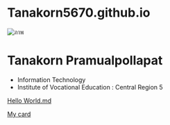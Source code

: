 # Tanakorn5670.github.io
![ภาพ](https://github.com/tanakorn5670/Tanakorn5670.github.io/assets/135503986/3ce67c9c-1487-449c-9987-4c8d33c84ed5)
# Tanakorn Pramualpollapat
+ Information Technology
+ Institute of Vocational Education : Central Region 5
  
[Hello World.md](https://github.com/tanakorn5670/hello-world2.git)

[My card]()

